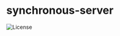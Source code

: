 # synchronous-server

![License](https://img.shields.io/github/license/kolserdav/synchronous-server)
